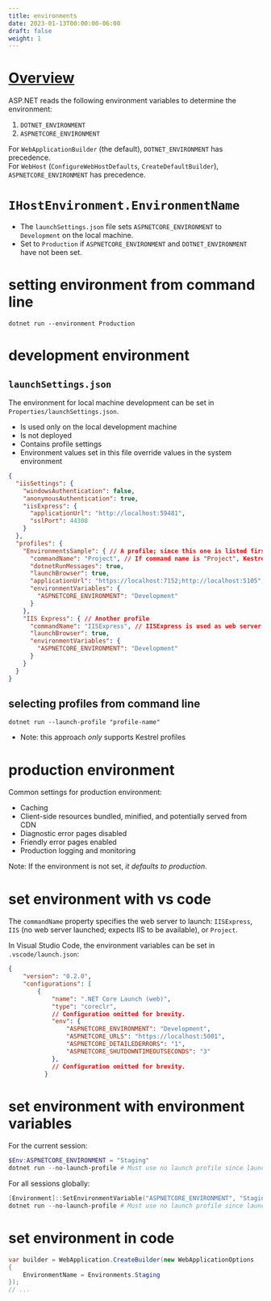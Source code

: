 ```yaml
---
title: environments
date: 2023-01-13T00:00:00-06:00
draft: false
weight: 1
---
```


# [Overview](https://learn.microsoft.com/en-us/aspnet/core/fundamentals/environments?view=aspnetcore-7.0)  

ASP.NET reads the following environment variables to determine the environment:
1. `DOTNET_ENVIRONMENT`
2. `ASPNETCORE_ENVIRONMENT`

For `WebApplicationBuilder` (the default), `DOTNET_ENVIRONMENT` has precedence.  
For `WebHost` (`ConfigureWebHostDefaults`, `CreateDefaultBuilder`), `ASPNETCORE_ENVIRONMENT` has precedence.  
	
# `IHostEnvironment.EnvironmentName`
- The `launchSettings.json` file sets `ASPNETCORE_ENVIRONMENT` to `Development` on the local machine.
- Set to `Production` if `ASPNETCORE_ENVIRONMENT` and `DOTNET_ENVIRONMENT` have not been set.

# setting environment from command line
`dotnet run --environment Production`

# development environment
## `launchSettings.json`
The environment for local machine development can be set in `Properties/launchSettings.json`.
- Is used only on the local development machine
- Is not deployed
- Contains profile settings
- Environment values set in this file override values in the system environment

```json
{
  "iisSettings": {
    "windowsAuthentication": false,
    "anonymousAuthentication": true,
    "iisExpress": {
      "applicationUrl": "http://localhost:59481",
      "sslPort": 44308
    }
  },
  "profiles": {
    "EnvironmentsSample": { // A profile; since this one is listed first, it is used by default
      "commandName": "Project", // If command name is "Project", Kestrel is used as web server
      "dotnetRunMessages": true,
      "launchBrowser": true,
      "applicationUrl": "https://localhost:7152;http://localhost:5105",
      "environmentVariables": {
        "ASPNETCORE_ENVIRONMENT": "Development"
      }
    },
    "IIS Express": { // Another profile
      "commandName": "IISExpress", // IISExpress is used as web server
      "launchBrowser": true,
      "environmentVariables": {
        "ASPNETCORE_ENVIRONMENT": "Development"
      }
    }
  }
}
```

## selecting profiles from command line
`dotnet run --launch-profile "profile-name"`
* <o>Note</o>: this approach *only* supports Kestrel profiles

# production environment
Common settings for production environment:
* Caching
* Client-side resources bundled, minified, and potentially served from CDN
* Diagnostic error pages disabled
* Friendly error pages enabled
* Production logging and monitoring

<o>Note</o>: If the environment is not set, *it defaults to production*.

# set environment with vs code
The `commandName` property specifies the web server to launch: `IISExpress`, `IIS` (no web server launched; expects IIS to be available), or `Project`.

In Visual Studio Code, the environment variables can be set in `.vscode/launch.json`:
```json
{
    "version": "0.2.0",
    "configurations": [
        {
            "name": ".NET Core Launch (web)",
            "type": "coreclr",
            // Configuration omitted for brevity.
            "env": {
                "ASPNETCORE_ENVIRONMENT": "Development",
                "ASPNETCORE_URLS": "https://localhost:5001",
                "ASPNETCORE_DETAILEDERRORS": "1",
                "ASPNETCORE_SHUTDOWNTIMEOUTSECONDS": "3"
            },
            // Configuration omitted for brevity.
          }
```

# set environment with environment variables
For the current session:  
```powershell
$Env:ASPNETCORE_ENVIRONMENT = "Staging"
dotnet run --no-launch-profile # Must use no launch profile since launchSettings.json overrides environment variables
```

For all sessions globally:  
```powershell
[Environment]::SetEnvironmentVariable("ASPNETCORE_ENVIRONMENT", "Staging", "Machine")
dotnet run --no-launch-profile # Must use no launch profile since launchSettings.json overrides environment variables
```

# set environment in code
```cs
var builder = WebApplication.CreateBuilder(new WebApplicationOptions
{
    EnvironmentName = Environments.Staging
}); 
// ...
```